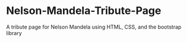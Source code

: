 # Nelson-Mandela-Tribute-Page
A tribute page for Nelson Mandela using HTML, CSS, and the bootstrap library
